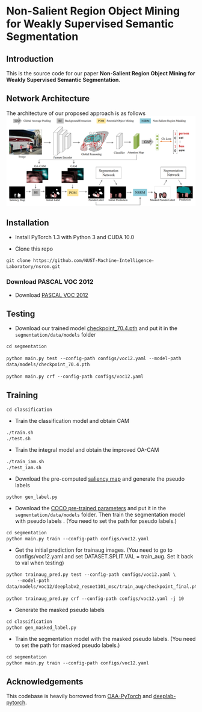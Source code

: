 # Non-Salient Region Object Mining for Weakly Supervised Semantic Segmentation


Introduction
------------
This is the source code for our paper **Non-Salient Region Object Mining for Weakly Supervised Semantic Segmentation**.


Network Architecture
--------------------
The architecture of our proposed approach is as follows
![network](framework.png)


## Installation

* Install PyTorch 1.3 with Python 3 and CUDA 10.0

* Clone this repo
```
git clone https://github.com/NUST-Machine-Intelligence-Laboratory/nsrom.git
```

### Download PASCAL VOC 2012 

* Download [PASCAL VOC 2012](http://host.robots.ox.ac.uk/pascal/VOC/voc2012/#devkit)

## Testing
* Download our trained model [checkpoint_70.4.pth](https://nsrom-2.oss-cn-shanghai.aliyuncs.com/checkpoint_70.4.pth) and put it in the `segmentation/data/models` folder

```
cd segmentation

python main.py test --config-path configs/voc12.yaml --model-path data/models/checkpoint_70.4.pth

python main.py crf --config-path configs/voc12.yaml
```

## Training

```
cd classification
```
* Train the classification model and obtain CAM 
```
./train.sh 
./test.sh 
```

* Train the integral model and obtain the improved OA-CAM 
```
./train_iam.sh
./test_iam.sh
```

* Download the pre-computed [saliency map](https://nsrom-2.oss-cn-shanghai.aliyuncs.com/saliency_aug.tar.gz) and generate the pseudo labels 
```
python gen_label.py
```

* Download the [COCO pre-trained parameters](https://nsrom-2.oss-cn-shanghai.aliyuncs.com/deeplabv1_resnet101-coco.pth)  and put it in the `segmentation/data/models` folder. Then train the segmentation model with pseudo labels . (You need to set the path for pseudo labels.)
```
cd segmentation
python main.py train --config-path configs/voc12.yaml
```
* Get the initial prediction for trainaug images. (You need to go to configs/voc12.yaml and set DATASET.SPLIT.VAL = train_aug. Set it back to val when testing)
```
python trainaug_pred.py test --config-path configs/voc12.yaml \
    --model-path data/models/voc12/deeplabv2_resnet101_msc/train_aug/checkpoint_final.pth

python trainaug_pred.py crf --config-path configs/voc12.yaml -j 10
```
* Generate the masked pseudo labels 
```
cd classification
python gen_masked_label.py
```
* Train the segmentation model with the masked pseudo labels. (You need to set the path for masked pseudo labels.)
```
cd segmentation
python main.py train --config-path configs/voc12.yaml
```


## Acknowledgements
This codebase is heavily borrowed from [OAA-PyTorch](https://github.com/PengtaoJiang/OAA-PyTorch) and [deeplab-pytorch](https://github.com/kazuto1011/deeplab-pytorch).

